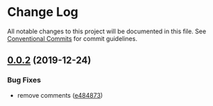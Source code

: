 # Change Log

All notable changes to this project will be documented in this file.
See [Conventional Commits](https://conventionalcommits.org) for commit guidelines.

## [0.0.2](https://github.com/nut-project/nut/tree/master/packages/webpack/compare/@nut-project/webpack@0.0.1...@nut-project/webpack@0.0.2) (2019-12-24)


### Bug Fixes

* remove comments ([e484873](https://github.com/nut-project/nut/tree/master/packages/webpack/commit/e484873233bbad68ed6e30023b5e97d730a96276))
